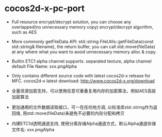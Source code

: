 # cocos2d-x-pc-port
* Full resource encrypt/decrypt solution, you can choose any overlapped(no unnecessary memory copy) encrypt/decrypt algorithm, such as AES
* More commonly getFileData API: std::string FileUtils::getFileData(const std::string& filename), the return buffer, you can call std::move(fileData) at any where what you want to avoid unnecessary memory alloc & copy.
* Builtin ETC1 alpha channel supports. separated texture, alpha channel default File Name: xxx.pngAlpha
* Only contains different source code with latest cocos2d-x release for MFC.
cocos2d-x latest download: http://www.cocos2d-x.org/download

* 全量资源加密支持，可以使用任意可重叠复用内存的加密算法，例如AES高级加密算法
* 更加通用的文件数据读取接口，可一在任何地方调, 以标准库std::string作为返回值, 用std::move(fileData)来避免不必要的内存分配和拷贝
* 内建ETC1d透明通道支持, 使用分离存储Alpha通道方式，默认Alpha通道存储文件名: xxx.pngAlpha
